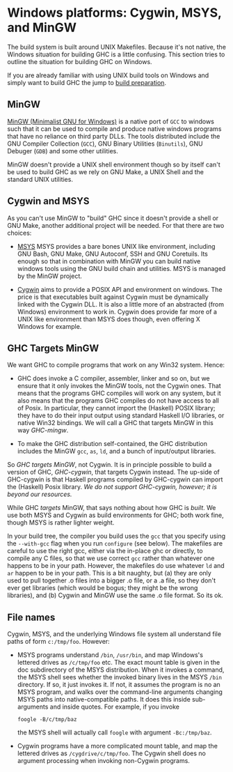 # Windows platforms: Cygwin, MSYS, and MinGW


The build system is built around UNIX Makefiles. Because it's not native, the Windows situation for building GHC is a little confusing. This section tries to outline the situation for building GHC on Windows.


If you are already familiar with using UNIX build tools on Windows and simply want to build GHC the jump to [ build preparation](http://hackage.haskell.org/trac/ghc/wiki/Building/Preparation/Windows).

## MinGW

[ MinGW (Minimalist GNU for Windows)](http://www.mingw.org) is a native port of `GCC` to windows such that it can be used to compile and produce native windows programs that have no reliance on third party DLLs. The tools distributed include the GNU Compiler Collection (`GCC`), GNU Binary Utilities (`Binutils`), GNU Debuger (`GDB`) and some other utilities.


MinGW doesn't provide a UNIX shell environment though so by itself can't be used to build GHC as we rely on GNU Make, a UNIX Shell and the standard UNIX utilities.

## Cygwin and MSYS


As you can't use MinGW to "build" GHC since it doesn't provide a shell or GNU Make, another additional project will be needed. For that there are two choices:

- [ MSYS](http://www.mingw.org/wiki/MSYS) MSYS provides a bare bones UNIX like environment, including GNU Bash, GNU Make, GNU Autoconf, SSH and GNU Coretuils. Its enough so that in combination with MinGW you can build native windows tools using the GNU build chain and utilities. MSYS is managed by the MinGW project.

- [ Cygwin](http://www.cygwin.com) aims to provide a POSIX API and environment on windows. The price is that executables built against Cygwin must be dynamically linked with the Cygwin DLL. It is also a little more of an abstracted (from Windows) environment to work in. Cygwin does provide far more of a UNIX like environment than MSYS does though, even offering X Windows for example.

## GHC Targets MinGW


We want GHC to compile programs that work on any Win32 system.  Hence:

- GHC does invoke a C compiler, assembler, linker and so on, but we ensure that it only invokes the MinGW tools, not the Cygwin ones. That means that the programs GHC compiles will work on any system, but it also means that the programs GHC compiles do not have access to all of Posix.  In particular, they cannot import the (Haskell) POSIX library; they have to do their input output using standard Haskell I/O libraries, or native Win32 bindings. We will call a GHC that targets MinGW in this way *GHC-mingw*.

- To make the GHC distribution self-contained, the GHC distribution includes the MinGW `gcc`, `as`, `ld`, and a bunch of input/output libraries.  


So *GHC targets MinGW*, not Cygwin. It is in principle possible to build a version of GHC, *GHC-cygwin*,  that targets Cygwin instead.  The up-side of GHC-cygwin is that Haskell programs compiled by GHC-cygwin can import the (Haskell) Posix library. *We do not support GHC-cygwin, however; it is beyond our resources.*


While GHC *targets* MinGW, that says nothing about how GHC is *built*.  We use both MSYS and Cygwin as build environments for GHC; both work fine, though MSYS is rather lighter weight.


In your build tree, the compiler you build uses the `gcc` that you specify using the `--with-gcc` flag when you run `configure` (see below). The makefiles are careful to use the right gcc, either via the in-place ghc or directly, to compile any C files, so that we use correct `gcc` rather than whatever one happens to be in your path.  However, the makefiles do use whatever `ld` and `ar` happen to be in your path. This is a bit naughty, but (a) they are only used to pull together .o files into a bigger .o file, or a .a file, so they don't ever get libraries (which would be bogus; they might be the wrong libraries), and (b) Cygwin and MinGW use the same .o file format.  So its ok.

## File names


Cygwin, MSYS, and the underlying Windows file system all understand file paths of form `c:/tmp/foo`. However:
 

- MSYS programs understand `/bin`, `/usr/bin`, and map Windows's lettered drives as `/c/tmp/foo` etc.  The exact mount table is given in the doc subdirectory of the MSYS distribution. When it invokes a command, the MSYS shell sees whether the invoked binary lives in the MSYS `/bin` directory.  If so, it just invokes it.  If not, it assumes the program is no an MSYS program, and walks over the command-line arguments changing MSYS paths into native-compatible paths. It does this inside sub-arguments and inside quotes. For example, if you invoke

  ```wiki
  foogle -B/c/tmp/baz
  ```

  the MSYS shell will actually call `foogle` with argument `-Bc:/tmp/baz`.
- Cygwin programs have a more complicated mount table, and map the lettered drives as `/cygdrive/c/tmp/foo`. The Cygwin shell does no argument processing when invoking non-Cygwin programs.
